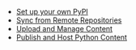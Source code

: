 * [Set up your own PyPI](pypi.md)
* [Sync from Remote Repositories](sync.md)
* [Upload and Manage Content](upload.md)
* [Publish and Host Python Content](publish.md)
